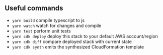 ## Useful commands

- `yarn build` compile typescript to js
- `yarn watch` watch for changes and compile
- `yarn test` perform unit tests
- `yarn cdk deploy` deploy this stack to your default AWS account/region
- `yarn cdk diff` compare deployed stack with current state
- `yarn cdk synth` emits the synthesized CloudFormation template
